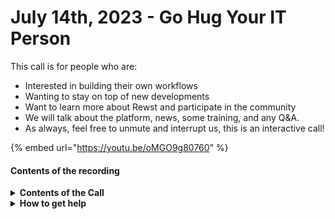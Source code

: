 # July 14th, 2023 - Go Hug Your IT Person

This call is for people who are:

* Interested in building their own workflows
* Wanting to stay on top of new developments
* Want to learn more about Rewst and participate in the community
* We will talk about the platform, news, some training, and any Q\&A.
* As always, feel free to unmute and interrupt us, this is an interactive call!

{% embed url="https://youtu.be/oMGO9g80760" %}

#### Contents of the recording

<details>

<summary><strong>Contents of the Call</strong></summary>

In this call, we cover the following:

* 🐔 Aharon kicks off the Open Mic and officially establish time savings as part of the default intro&#x20;
* 🚀 Nick Provides Dev Updates&#x20;
* 🏫 Brandon provides Cluck-U Updates&#x20;
* 🔒 Kelvin shows a workflow that implements Local Administrator Password Solution (LAPS) across tenants&#x20;
* 👥 Brandon from eTop shows implementing Organization Variables to authorize users to onboard/offboard other users.&#x20;
* 📊 Jared shows a dashboard that displays the business metrics that Rewst impacts in his organization&#x20;
* ⛩️ Tim shows a new Rewst Jinja filter&#x20;
* 📢 Encore with extra questions at the end

</details>

<details>

<summary><strong>How to get help</strong></summary>

Resources:

* Getting Started: [https://docs.rewst.help/cluck-university/getting-started](https://docs.rewst.help/cluck-university/getting-started)
* Rewst Foundations Training: [https://docs.rewst.help/cluck-university/rewst-foundations-10x](https://docs.rewst.help/cluck-university/rewst-foundations-10x)
* Chat (Discord): [https://discord.gg/rewst](https://discord.gg/rewst)
  * Private #\{{ msp \}} channel
  * \#the-kewp
* Email to create Tickets: [the\_roc@rewst.io](mailto:the\_roc@rewst.io)

Cluck U Sign-ups:

* All 100 Series Courses are now available: [https://calendly.com/cluck-u/](https://calendly.com/cluck-u/)
* ROC AMA Calls: [https://calendly.com/cluck-u/roc-ama](https://calendly.com/cluck-u/roc-ama)

Feature + Integration Requests: [https://rewst.canny.io](https://rewst.canny.io)

</details>
